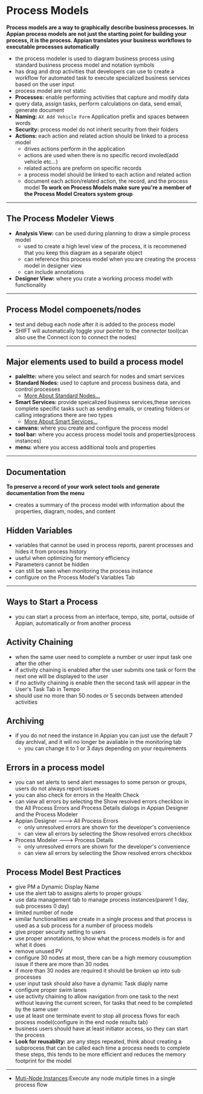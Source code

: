 # Process Models
**Process models are a way to graphically describe business processes. In Appian process models are not just the starting point for building your process, it is the process. Appian translates your business workflows to executable processes automatically**
- the process modeler is used to diagram business process using standard business process model and notation symbols
- has drag and drop activities that developers can use to create a workflow for automated task to execute specialized business services based on the user input 
- process model are not static
- **Processes:** enable performing activities that capture and modify data
 - query data, assign tasks, perform calculations on data, send email, generate document
- **Naming:** `AX Add Vehicle Form` Application prefix and spaces between words
- **Security:** process model do not inherit security from their folders
- **Actions:** each action and related action should be linked to a process model
    - drives actions perform in the application
    - actions are used when there is no specific record involed(add vehicle etc...)
    - related actions are preform on specific records
    - a process model should be linked to each action and related action
    - document each action/related action, the record, and the process model
**To work on Process Models make sure you're a member of the Process Model Creators system group**

---

## The Process Modeler Views
- **Analysis View:** can be used during planning to draw a simple process model
    - used to create a high level view of the process, it is recommened that you keep this diagram as a separate object
    - can reference this process model when you are creating the process model in designer view
    - can include annotations
- **Designer View:** where  you crate a working process model with functionality
---

## Process Model compoenets/nodes
- test and debug each node after it is added to the process model
- SHIFT will automatically toggle your pointer to the connector tool(can also use the Connect 
 icon to connect the nodes)

---

## Major elements used to build a process model
- **paleltte:** where you select and search for nodes and smart services
- **Standard Nodes:** used to capture and process business data, and control processes
    - [More About Standard Nodes...]()     
- **Smart Services:** provide speicalized business services,these services complete specific tasks such as sending emails, or creating folders or calling integrations there are two types
    - [More About Smart Services...]()
- **canvans:** where you create and configure the process model
- **tool bar:** where you access process model tools and properties(process instances)
- **menu:** where you access additional tools and properties
---


## Documentation
**To preserve a record of your work select tools and generate documentation from the menu**
- creates a summary of the process model with information about the properties, diagram, nodes, and content 

## Hidden Variables
- variables that cannot be used in process reports, parent processes and hides it from process history
- useful when optimizing for memory efficiency
- Parameters cannot be hidden
- can still be seen when monitoring the process instance
- configure on the Process Model's Variables Tab
---

## Ways to Start a Process
- you can start a process from an interface, tempo, site, portal, outside of Appian, automatically or from another process


## Activity Chaining
- when the same user need to complete a number or user input task one after the other
- if activity chaining is enabled after the user submits one task or form the next one will be displayed to the user
- if no activity chaining is enable then the second task will appear in the User's Task Tab in Tempo
- should use no more than 50 nodes or 5 seconds between attended activities

## Archiving
- if you do not need the instance in Appian you can just use the default 7 day archival, and it will no longer be avaliable in the monitoring tab
    - you can change it to 1 or 3 days depending on your requirements


## Errors in a process model
- you can set alerts to send alert messages to some person or groups, users do not always report issues
- you can also check for errors in the Health Check
- can view all errors by selecting the Show resolved errors checkbox in the All Process Errors and Process Details dialogs in Appian Designer and the Process Modeler
- Appian Designer  ---> All Process Errors
    -  only unresolved errors are shown for the developer's convenience
    - can view all errors by selecting the Show resolved errors checkbox
- Process Modeler ---> Process Details
    - only unresolved errors are shown for the developer's convenience
    - can view all errors by selecting the Show resolved errors checkbox


## Process Model Best Practices
- give PM a Dynamic Display Name
- use the alert tab to assigns alerts to proper groups
- use data management tab to manage process instances(parent 1 day, sub processes 0 day)
- limited number of node
- similar functionalities are create in a single process and that process is used as a sub process for a number of process models
- give proper security setting to users
- use proper annotations, to show what the process models is for and what it does
- remove unused PV
- configure 30 nodes at most, there can be a high memory cousumption issue if there are more than 30 nodes
- if more than 30 nodes are required it should be broken up into sub processes
- user input task should also have a dynamic Task diaply name
- configure proper swim lanes
- use activity chaining to allow navigation from one task to the next without leaving the current screen, for tasks that need to be completed by the same user
- use at least one terminate event to stop all process flows for each process model(configure in the end node results tab)
- business users should have at least initiator access, so they can start the process
- **Look for reusablity:** are any steps repeated, think about creating a subprocess that can be called each time a process needs to complete these steps, this tends to be more efficient and reduces the memory footprint for the model


---
- [Muti-Node Instances](./MNI.md):Execute any node mutiple times in a single process flow


